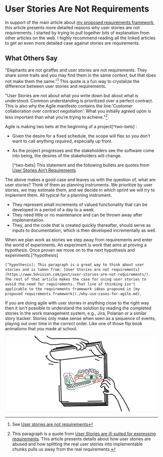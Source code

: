 # User Stories Are Not Requirements

In support of the main article about [my proposed requirements framework](./why-use-cases-for-agile.md), this article presents more detailed reasons why user stories are not requirements. I started by trying to pull together bits of explanation from other articles on the web. I highly recommend reading all the linked articles to get an even more detailed case against stories are requirements.

## What Others Say 
"Elephants are not giraffes and user stories are not requirements. They share some traits and you may find them in the same context, but that does not make them the same."[^elephants-are-not-giraffes] This quote is a fun way to crystalize the difference between user stories and requirements. 

"User Stories are not about what you write down but about what is understood. Common understanding is prioritized over a perfect contract. This is also why the Agile manifesto contains the line:'Customer collaboration over contract negotiation'. What you initially agreed upon is less important than what you’re trying to achieve."[^common-understanding]

Agile is making two bets at the beginning of a project[^two-bets] :
- Given the desire for a fixed schedule, the scope will flex so you don’t want to call anything *required*, especially up front.
- As the project progresses and the stakeholders see the software come into being, the desires of the stakeholders will change.

    [^elephants-are-not-giraffes]: See [User stories are not requirements](https://blog.crisp.se/2016/01/07/perlundholm/user-stories-are-not-requirements)

    [^common-understanding]: This paragraph is a quote from [User Stories are ill-suited for expressing requirements](https://mdalmijn.com/p/user-stories-are-ill-suited-for-expressing-requirements). This article presents details about how user stories are abused and how splitting the real user stories into implementable chunks pulls us away from the real requirements. 

    [^two-bets] This statement and the following bullets are quotes from [User Stories Ain’t Requirements](https://www.construx.com/blog/user-stories-aint-requirements/)

The above makes a good case and leaves us with the question of, what are user stories? Think of them as planning instruments. We prioritize by user stories, we may estimate them, and we decide in which sprint we will try to implement them. All typical for a planning instrument.
- They represent small increments of valued functionality that can be developed in a period of a day to a week. 
- They need little or no maintenance and can be thrown away after implementation.
- They, and the code that is created quickly thereafter, should serve as inputs to documentation, which is then developed incrementally as well.

When we plan work as stories we step away from requirements and enter the world of experiments. An experiment is work that aims at proving a hypothesis. Once proven we move on to the next hypothesis and experiments.[^hypothesis]

    [^hypothesis]: This paragraph is a great way to think about user stories and is taken from: [User Stories are not requirements](https://www.5dvision.com/post/user-stories-are-not-requirements/). The rest of that article makes the case for using user stories to avoid the need for requirements. That line of thinking isn't applicable to the requirements framework ideas proposed in [my proposed requirements framework](./why-use-cases-for-agile.md).

If you are doing agile with user stories in anything close to the right way then it isn't possible to understand the solution by reading the completed stories in the work management system, e.g., Jira, Polarian or a similar story tracker. Stories only make sense when seen as a sequence of events, playing out over time in the correct order. Like one of those flip book animations that you made at school. 

![Flip Book](./images/flip-book.gif)
